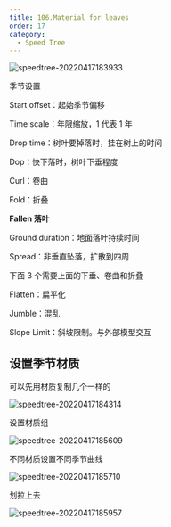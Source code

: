 ```yaml
---
title: 106.Material for leaves
order: 17
category:
  - Speed Tree
---
```

![speedtree-20220417183933](/assets/SpeedTree-20220417183933.png)

季节设置

Start offset：起始季节偏移

Time scale：年限缩放，1 代表 1 年

Drop time：树叶要掉落时，挂在树上的时间

Dop：快下落时，树叶下垂程度

Curl：卷曲

Fold：折叠


**Fallen 落叶**

Ground duration：地面落叶持续时间

Spread：非垂直坠落，扩散到四周

下面 3 个需要上面的下垂、卷曲和折叠

Flatten：扁平化

Jumble：混乱

Slope Limit：斜坡限制。与外部模型交互





## 设置季节材质

可以先用材质复制几个一样的

![speedtree-20220417184314](/assets/SpeedTree-20220417184314.png)

设置材质组

![speedtree-20220417185609](/assets/SpeedTree-20220417185609.png)

不同材质设置不同季节曲线

![speedtree-20220417185710](/assets/SpeedTree-20220417185710.png)

划拉上去

![speedtree-20220417185957](/assets/SpeedTree-20220417185957.png)

